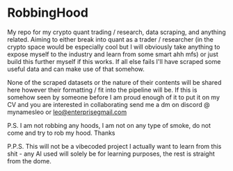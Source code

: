 # RobbingHood

My repo for my crypto quant trading / research, data scraping, and anything related. Aiming to either break into quant as a trader / researcher (in the crypto space would be especially cool but I will obviously take anything to expose myself to the industry and learn from some smart ahh mfs) or just build this further myself if this works. If all else fails I'll have scraped some useful data and can make use of that somehow.

None of the scraped datasets or the nature of their contents will be shared here however their formatting / fit into the pipeline will be.
If this is somehow seen by someone before I am proud enough of it to put it on my CV and you are interested in collaborating send me a dm on discord @ mynamesleo or leo@enterprisegmail.com

P.S. I am not robbing any hoods, I am not on any type of smoke, do not come and try to rob my hood. Thanks

P.P.S. This will not be a vibecoded project I actually want to learn from this shit - any AI used will solely be for learning purposes, the rest is straight from the dome. 
